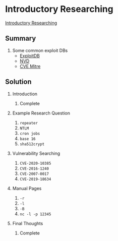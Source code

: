 # Introductory Researching

[Introductory Researching](https://tryhackme.com/room/introtoresearch)

## Summary

1. Some common exploit DBs
    - [ExploitDB](https://www.exploit-db.com/)
    - [NVD](https://nvd.nist.gov/vuln/search)
    - [CVE Mitre](https://cve.mitre.org/)

## Solution

1. Introduction

   1. Complete

2. Example Research Question

   1. `repeater`
   2. `NTLM`
   3. `cron jobs`
   4. `base 16`
   5. `sha512crypt`

3. Vulnerability Searching

   1. `CVE-2020-10385`
   2. `CVE-2016-1240`
   3. `CVE-2007-0017`
   4. `CVE-2019-18634`

4. Manual Pages

   1. `-r`
   2. `-l`
   3. `-B`
   4. `nc -l -p 12345`

5. Final Thoughts

   1. Complete
